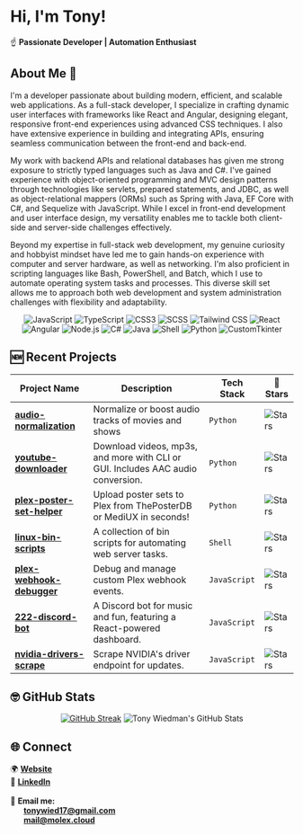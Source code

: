 # Hi, I'm Tony!

☝️ **Passionate Developer | Automation Enthusiast**

## About Me 🫴  
I'm a developer passionate about building modern, efficient, and scalable web applications. As a full-stack developer, I specialize in crafting dynamic user interfaces with frameworks like React and Angular, designing elegant, responsive front-end experiences using advanced CSS techniques. I also have extensive experience in building and integrating APIs, ensuring seamless communication between the front-end and back-end.  

My work with backend APIs and relational databases has given me strong exposure to strictly typed languages such as Java and C#. I've gained experience with object-oriented programming and MVC design patterns through technologies like servlets, prepared statements, and JDBC, as well as object-relational mappers (ORMs) such as Spring with Java, EF Core with C#, and Sequelize with JavaScript. While I excel in front-end development and user interface design, my versatility enables me to tackle both client-side and server-side challenges effectively.  

Beyond my expertise in full-stack web development, my genuine curiosity and hobbyist mindset have led me to gain hands-on experience with computer and server hardware, as well as networking. I'm also proficient in scripting languages like Bash, PowerShell, and Batch, which I use to automate operating system tasks and processes. This diverse skill set allows me to approach both web development and system administration challenges with flexibility and adaptability.  

<div align="center">
  <img src="https://img.shields.io/badge/-JavaScript-F7DF1E?logo=javascript&logoColor=black&style=flat" alt="JavaScript">
<img src="https://img.shields.io/badge/-TypeScript-3178C6?logo=typescript&logoColor=white&style=flat" alt="TypeScript">
  <img src="https://img.shields.io/badge/-CSS3-1572B6?logo=css3&logoColor=white&style=flat" alt="CSS3">
  <img src="https://img.shields.io/badge/-SCSS-CC6699?logo=sass&logoColor=white&style=flat" alt="SCSS">
<img src="https://img.shields.io/badge/-Tailwind%20CSS-06B6D4?logo=tailwindcss&logoColor=white&style=flat" alt="Tailwind CSS">
<img src="https://img.shields.io/badge/-React-61DAFB?logo=react&logoColor=black&style=flat" alt="React">
  <img src="https://img.shields.io/badge/-Angular-DD0031?logo=angular&logoColor=white&style=flat" alt="Angular">
  <img src="https://img.shields.io/badge/-Node.js-339933?logo=node.js&logoColor=white&style=flat" alt="Node.js">
  <img src="https://img.shields.io/badge/-C%23-800080?logo=csharp&logoColor=white&style=flat" alt="C#">
  <img src="https://img.shields.io/badge/-Java-007396?logo=java&logoColor=white&style=flat" alt="Java">
  <img src="https://img.shields.io/badge/-Shell-4EAA25?logo=gnu-bash&logoColor=white&style=flat" alt="Shell">
  <img src="https://img.shields.io/badge/-Python-3776AB?logo=python&logoColor=white&style=flat" alt="Python">
<img src="https://img.shields.io/badge/-CustomTkinter-2B2B2B?style=flat&logo=python&logoColor=white" alt="CustomTkinter">
</div>

## 🆕 Recent Projects  

| Project Name                  | Description                                                                                   | Tech Stack           | 🌟 Stars |
|-------------------------------|-----------------------------------------------------------------------------------------------|----------------------|----------|
| **[audio-normalization](https://github.com/tonywied17/audio-normalization)** | Normalize or boost audio tracks of movies and shows    |  `Python`        | ![Stars](https://img.shields.io/github/stars/tonywied17/audio-normalization?style=social) | 
| **[youtube-downloader](https://github.com/tonywied17/youtube-downloader)** | Download videos, mp3s, and more with CLI or GUI. Includes AAC audio conversion.         | `Python`             | ![Stars](https://img.shields.io/github/stars/tonywied17/youtube-downloader?style=social) |
| **[plex-poster-set-helper](https://github.com/tonywied17/plex-poster-set-helper)** | Upload poster sets to Plex from ThePosterDB or MediUX in seconds!                      | `Python`             | ![Stars](https://img.shields.io/github/stars/tonywied17/plex-poster-set-helper?style=social) |
| **[linux-bin-scripts](https://github.com/tonywied17/linux-bin-scripts)** | A collection of bin scripts for automating web server tasks.                           | `Shell`              | ![Stars](https://img.shields.io/github/stars/tonywied17/linux-bin-scripts?style=social) |
| **[plex-webhook-debugger](https://github.com/tonywied17/plex-webhook-debugger)** | Debug and manage custom Plex webhook events.                                           | `JavaScript`         | ![Stars](https://img.shields.io/github/stars/tonywied17/plex-webhook-debugger?style=social) |
| **[222-discord-bot](https://github.com/tonywied17/222-discord-bot)** | A Discord bot for music and fun, featuring a React-powered dashboard.                  | `JavaScript`         | ![Stars](https://img.shields.io/github/stars/tonywied17/222-discord-bot?style=social) |
| **[nvidia-drivers-scrape](https://github.com/tonywied17/nvidia-drivers-scrape)** | Scrape NVIDIA's driver endpoint for updates.                                           | `JavaScript`         | ![Stars](https://img.shields.io/github/stars/tonywied17/nvidia-drivers-scrape?style=social) |

## 🤓 GitHub Stats  

<p align="center">
  <a href="https://git.io/streak-stats"><img src="https://github-readme-streak-stats-silk-tau.vercel.app?user=tonywied17&theme=yeblu&hide_border=true" alt="GitHub Streak" /></a>
  <img src="https://github-readme-stats.vercel.app/api?username=tonywied17&show_icons=true&hide_rank=true&theme=yeblu&hide_border=true&count_private=true" alt="Tony Wiedman's GitHub Stats" />
</p>

## 🌐 Connect

🌍 **[Website](https://molexworks.com)**<br />
💼 **[LinkedIn](https://www.linkedin.com/in/tony-wiedman-1ba44a187/)**<br /><br />
📧 **Email me:** <br />
&nbsp;&nbsp;&nbsp;&nbsp;&nbsp;&nbsp;**tonywied17@gmail.com**<br />
&nbsp;&nbsp;&nbsp;&nbsp;&nbsp;&nbsp;**mail@molex.cloud**
